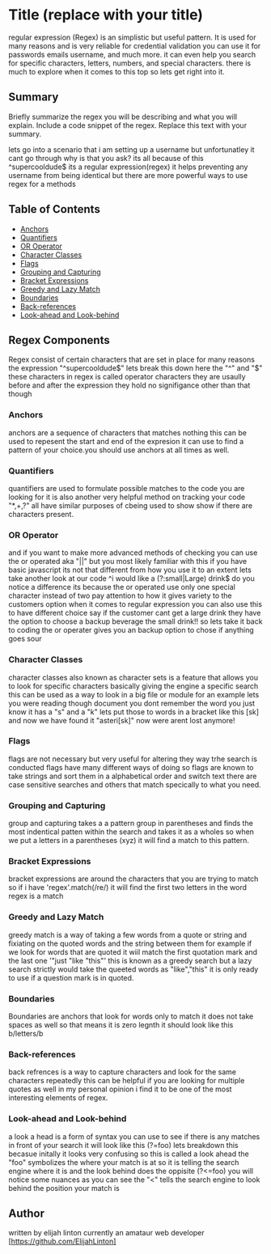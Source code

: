 # Title (replace with your title)

regular expression (Regex) is an simplistic but useful pattern.
It is used for many reasons and is very reliable for credential validation you can use it for passwords emails username, and much more.
it can even help you search for specific characters, letters, numbers, and special characters. there is much to explore when it comes to this top so lets get right into it. 

## Summary

Briefly summarize the regex you will be describing and what you will explain. Include a code snippet of the regex. Replace this text with your summary.

lets go into a scenario that i am setting up a username but unfortunatley it cant go through why is that you ask? its all because of this ^supercooldude$ its a regular expression(regex) it helps preventing any username from being identical but there are more powerful ways to use regex for a methods

## Table of Contents

- [Anchors](#anchors)
- [Quantifiers](#quantifiers)
- [OR Operator](#or-operator)
- [Character Classes](#character-classes)
- [Flags](#flags)
- [Grouping and Capturing](#grouping-and-capturing)
- [Bracket Expressions](#bracket-expressions)
- [Greedy and Lazy Match](#greedy-and-lazy-match)
- [Boundaries](#boundaries)
- [Back-references](#back-references)
- [Look-ahead and Look-behind](#look-ahead-and-look-behind)

## Regex Components
Regex consist of certain characters that are set in place for many reasons the expression "^supercooldude$" lets break this down here the "^" and "$" these characters in regex is called operator characters they are usaully before and after the expression they hold no signifigance other than that though
### Anchors
anchors are a sequence of characters that matches nothing this can be used to repesent the start and end of the expresion it can use to find a pattern of your choice.you should use anchors at all times as well.
### Quantifiers
quantifiers are used to formulate possible matches to the code you are looking for it is also another very helpful method on tracking your code "*,+,?" all have similar purposes of cbeing used to show show if there are characters present.
### OR Operator
and if you want to make more advanced methods of checking you can use the or operated aka "||" but you most likely familiar with this if you have basic javascript its not that different from how you use it to an extent lets take another look at our code ^i would like a (?:small|Large) drink$
do you notice a difference its because the or operated use only one special character instead of two pay attention to how it gives variety to the customers option when it comes to regular expression  you can also use this to have different choice say if the customer cant get a large drink they have the option to choose a backup beverage the small drink!! so lets take it back to coding the or operater gives you an backup option to chose if anything goes sour
### Character Classes
character classes also known as character sets is a feature that allows you to look for specific characters basically giving the engine a specific search this can be used as a way to look in a big file or module for an example lets you were reading though document you dont remember the word you just know it has a "s" and a "k" lets put those to words in a bracket like this [sk] and now we have found it "asteri[sk]" now were arent lost anymore!
### Flags
flags are not necessary but very useful for altering they way trhe search is conducted flags have many different ways of doing so flags are known to take strings and sort them in a alphabetical order and switch text
there are case sensitive searches and others that match specically to what you need.
### Grouping and Capturing
group and capturing takes a a pattern group in parentheses and finds the most indentical patten within the search and takes it as a wholes so when we put a letters in a parentheses (xyz) it will find a match to this pattern.
### Bracket Expressions
bracket expressions are around the characters that you are trying to match so if i have 'regex'.match(/re/) it will find the first two letters in the word regex is a match
### Greedy and Lazy Match
greedy match is a way of  taking a few words from a quote or string and fixiating on the quoted words and the string between them for example if we look for words that are quoted it wiil match the first quotation mark and the last one '"just "like "this"' this is known as a greedy search 
but a lazy search strictly would take the queeted words as "like","this" it is only ready to use  if a question mark is in quoted.
### Boundaries
Boundaries are anchors that look for words only to match it does not take spaces as well so that means it is zero legnth it should look like this
 b/letters/b
### Back-references
back refrences is a way to capture characters and look for the same characters repeatedly this can be  helpful if you are looking for multiple quotes as well in my personal opinion i find it to be one of the most interesting elements of regex.
### Look-ahead and Look-behind
a look a head is a form of syntax you can use to see if there is any matches in front of your search it will look like this (?=foo) lets breakdown this becasue initally it looks very confusing so this is called a look ahead the "foo" symbolizes the where your match is at so it is telling the search engine where it is and the look behind does the oppisite (?<=foo) you will notice some nuances as you can see the "<" tells the search engine  to look behind the position your match is  
## Author
written by elijah linton currently an amataur web developer 
[https://github.com/ElijahLinton]
